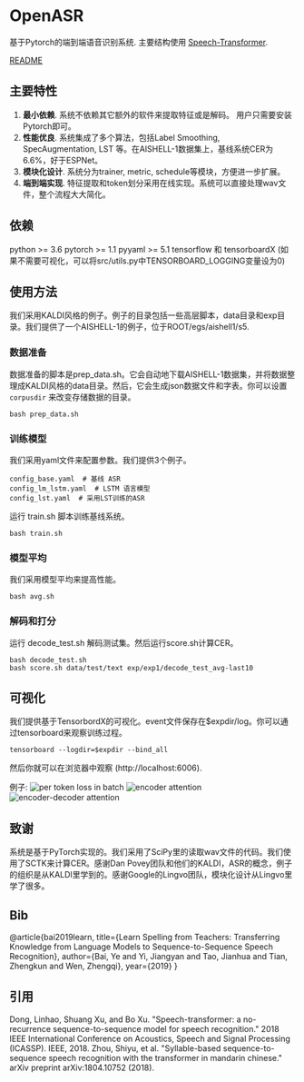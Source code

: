 # OpenASR

基于Pytorch的端到端语音识别系统. 主要结构使用 [Speech-Transformer](https://ieeexplore.ieee.org/abstract/document/8462506/).

[README](https://github.com/by2101/OpenASR/blob/master/README.md)

## 主要特性

1. **最小依赖**. 系统不依赖其它额外的软件来提取特征或是解码。 用户只需要安装Pytorch即可。
2. **性能优良**. 系统集成了多个算法，包括Label Smoothing, SpecAugmentation, LST 等。在AISHELL-1数据集上，基线系统CER为6.6%，好于ESPNet。
3. **模块化设计**. 系统分为trainer, metric, schedule等模块，方便进一步扩展。
4. **端到端实现**. 特征提取和token划分采用在线实现。系统可以直接处理wav文件，整个流程大大简化。

## 依赖
python >= 3.6
pytorch >= 1.1
pyyaml >= 5.1
tensorflow 和 tensorboardX (如果不需要可视化，可以将src/utils.py中TENSORBOARD_LOGGING变量设为0)

## 使用方法
我们采用KALDI风格的例子。例子的目录包括一些高层脚本，data目录和exp目录。我们提供了一个AISHELL-1的例子，位于ROOT/egs/aishell1/s5.

### 数据准备
数据准备的脚本是prep_data.sh。它会自动地下载AISHELL-1数据集，并将数据整理成KALDI风格的data目录。然后，它会生成json数据文件和字表。你可以设置`corpusdir` 来改变存储数据的目录。

    bash prep_data.sh


### 训练模型
我们采用yaml文件来配置参数。我们提供3个例子。

    config_base.yaml  # 基线 ASR 
    config_lm_lstm.yaml  # LSTM 语言模型
    config_lst.yaml  # 采用LST训练的ASR

运行 train.sh 脚本训练基线系统。

    bash train.sh
    
### 模型平均
我们采用模型平均来提高性能。

    bash avg.sh
    
### 解码和打分
运行 decode_test.sh 解码测试集。然后运行score.sh计算CER。

    bash decode_test.sh
    bash score.sh data/test/text exp/exp1/decode_test_avg-last10

## 可视化
我们提供基于TensorbordX的可视化。event文件保存在$expdir/log。你可以通过tensorboard来观察训练过程。

    tensorboard --logdir=$expdir --bind_all
    
然后你就可以在浏览器中观察 (http://localhost:6006).

例子:
![per token loss in batch](https://github.com/by2101/OpenASR/raw/master/figs/loss.png)
![encoder attention](https://github.com/by2101/OpenASR/raw/master/figs/enc_att.png)
![encoder-decoder attention](https://github.com/by2101/OpenASR/raw/master/figs/dec_enc_att.png)


## 致谢
系统是基于PyTorch实现的。我们采用了SciPy里的读取wav文件的代码。我们使用了SCTK来计算CER。感谢Dan Povey团队和他们的KALDI，ASR的概念，例子的组织是从KALDI里学到的。感谢Google的Lingvo团队，模块化设计从Lingvo里学了很多。

## Bib
@article{bai2019learn,
  title={Learn Spelling from Teachers: Transferring Knowledge from Language Models to Sequence-to-Sequence Speech Recognition},
  author={Bai, Ye and Yi, Jiangyan and Tao, Jianhua and Tian, Zhengkun and Wen, Zhengqi},
  year={2019}
}

## 引用
Dong, Linhao, Shuang Xu, and Bo Xu. "Speech-transformer: a no-recurrence sequence-to-sequence model for speech recognition." 2018 IEEE International Conference on Acoustics, Speech and Signal Processing (ICASSP). IEEE, 2018.
Zhou, Shiyu, et al. "Syllable-based sequence-to-sequence speech recognition with the transformer in mandarin chinese." arXiv preprint arXiv:1804.10752 (2018).
